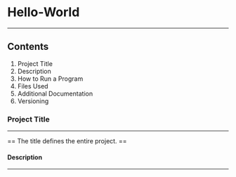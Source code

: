 # Hello-World
----------
## Contents
1. Project Title
2. Description
3. How to Run a Program
4. Files Used
5. Additional Documentation
6. Versioning
### Project Title
-----------
== The title defines the entire project. ==
#### Description
-----------

